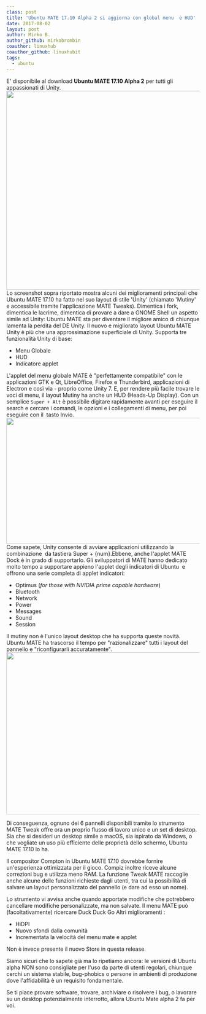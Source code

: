 ```yaml
---
class: post
title: 'Ubuntu MATE 17.10 Alpha 2 si aggiorna con global menu  e HUD'
date: 2017-08-02
layout: post
author: Mirko B.
author_github: mirkobrombin
coauthor: linuxhub
coauthor_github: linuxhubit
tags:
  - ubuntu
---
```

<p>E' disponibile al download <strong>Ubuntu MATE 17.10 Alpha 2</strong> per tutti gli appassionati di Unity. <img class=" size-full wp-image-80" alt="" height="518" src="https://linuxhub.it/wordpress/wp-content/uploads/2017/08/ubuntu-mate-1710-unity-layout.jpg" width="920" /> Lo screenshot sopra riportato mostra alcuni dei miglioramenti principali che Ubuntu MATE 17.10 ha fatto nel suo layout di stile 'Unity' (chiamato 'Mutiny' e accessibile tramite l'applicazione MATE Tweaks). Dimentica i fork, dimentica le lacrime, dimentica di provare a dare a GNOME Shell un aspetto simile ad Unity: Ubuntu MATE sta per diventare il migliore amico di chiunque lamenta la perdita del DE Unity. Il nuovo e migliorato layout Ubuntu MATE Unity è più che una approssimazione superficiale di Unity. Supporta tre funzionalità Unity di base:</p><ul>	<li>Menu Globale</li>	<li>HUD</li>	<li>Indicatore applet</li></ul><p>L'applet del menu globale MATE è "perfettamente compatibile" con le applicazioni GTK e Qt, LibreOffice, Firefox e Thunderbird, applicazioni di Electron e così via - proprio come Unity 7. E, per rendere più facile trovare le voci di menu, il layout Mutiny ha anche un HUD (Heads-Up Display). Con un semplice&nbsp;<code>Super + Alt</code> è possibile digitare rapidamente avanti per eseguire il search e cercare i comandi, le opzioni e i collegamenti di menu, per poi eseguire con il &nbsp;tasto Invio. <img class=" size-full wp-image-81" alt="" height="328" src="https://linuxhub.it/wordpress/wp-content/uploads/2017/08/mate-hud-gif.gif" width="740" /> Come sapete, Unity consente di avviare applicazioni utilizzando la combinazione &nbsp;da tastiera Super + {num}.Ebbene, anche l'applet MATE Dock è in grado di supportarlo. Gli sviluppatori di MATE hanno dedicato molto tempo a supportare appieno l'applet degli indicatori di Ubuntu &nbsp;e offrono una serie completa di applet indicatori:</p><ul>	<li>Optimus (<em>for those&nbsp;with NVIDIA prime capable hardware</em>)</li>	<li>Bluetooth</li>	<li>Network</li>	<li>Power</li>	<li>Messages</li>	<li>Sound</li>	<li>Session</li></ul><p>Il mutiny non è l'unico layout desktop che ha supporta queste novità. Ubuntu MATE ha trascorso il tempo per "razionalizzare" tutti i layout del pannello e "riconfigurarli accuratamente". <img class=" size-full wp-image-82" alt="" height="422" src="https://linuxhub.it/wordpress/wp-content/uploads/2017/08/ubuntu-mate-windows-layout-750x422.jpg" width="750" /></p><p>Di conseguenza, ognuno dei 6 pannelli disponibili tramite lo strumento MATE Tweak offre ora un proprio flusso di lavoro unico e un set di desktop. <span>Sia che si desideri un desktop simile a macOS, sia ispirato da Windows, o che vogliate un uso più efficiente delle proprietà dello schermo, Ubuntu MATE 17.10 lo ha.</span></p><p>Il compositor Compton in Ubuntu MATE 17.10 dovrebbe fornire un'esperienza ottimizzata per il gioco. Compiz inoltre riceve alcune correzioni bug e utilizza meno RAM. La funzione Tweak MATE raccoglie anche alcune delle funzioni richieste dagli utenti, tra cui la possibilità di salvare un layout personalizzato del pannello (e dare ad esso un nome).</p><p>Lo strumento vi avvisa anche quando apportate modifiche che potrebbero cancellare modifiche personalizzate, ma non salvate. Il menu MATE può (facoltativamente) ricercare Duck Duck Go Altri miglioramenti :</p><ul>	<li>HiDPI</li>	<li>Nuovo sfondi dalla comunità</li>	<li>Incrementata la velocità del menu mate e applet</li></ul><p>Non è invece presente il nuovo Store in questa release.</p><p>Siamo sicuri che lo sapete già ma lo ripetiamo ancora: le versioni di Ubuntu alpha NON sono consigliate per l'uso da parte di utenti regolari, chiunque cerchi un sistema stabile, bug-phobics o persone in ambienti di produzione dove l'affidabilità è un requisito fondamentale.</p><p>Se ti piace provare software, trovare, archiviare o risolvere i bug, o lavorare su un desktop potenzialmente interrotto, allora Ubuntu Mate alpha 2 fa per voi.</p>